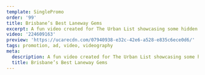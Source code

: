 ```yaml
---
template: SinglePromo
order: '99'
title: Brisbane’s Best Laneway Gems
excerpt: A fun video created for The Urban List showcasing some hidden Brisbane gems.
video: '224609163'
preview: 'https://ucarecdn.com/07940938-e32c-42e6-a528-e835c6ece0d6/'
tags: promotion, ad, video, videography
meta:
  description: A fun video created for The Urban List showcasing some hidden Brisbane gems.
  title: Brisbane’s Best Laneway Gems
---
```

